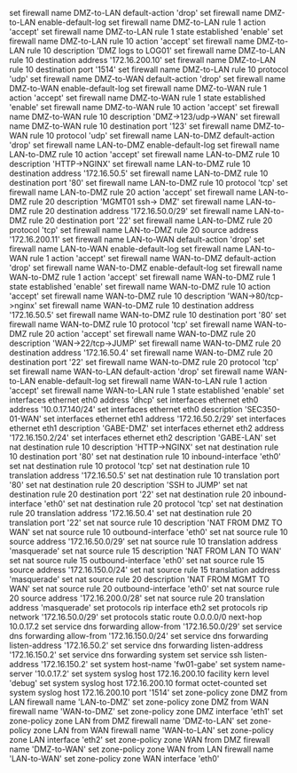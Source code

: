 set firewall name DMZ-to-LAN default-action 'drop'
set firewall name DMZ-to-LAN enable-default-log
set firewall name DMZ-to-LAN rule 1 action 'accept'
set firewall name DMZ-to-LAN rule 1 state established 'enable'
set firewall name DMZ-to-LAN rule 10 action 'accept'
set firewall name DMZ-to-LAN rule 10 description 'DMZ logs to LOG01'
set firewall name DMZ-to-LAN rule 10 destination address '172.16.200.10'
set firewall name DMZ-to-LAN rule 10 destination port '1514'
set firewall name DMZ-to-LAN rule 10 protocol 'udp'
set firewall name DMZ-to-WAN default-action 'drop'
set firewall name DMZ-to-WAN enable-default-log
set firewall name DMZ-to-WAN rule 1 action 'accept'
set firewall name DMZ-to-WAN rule 1 state established 'enable'
set firewall name DMZ-to-WAN rule 10 action 'accept'
set firewall name DMZ-to-WAN rule 10 description 'DMZ->123/udp->WAN'
set firewall name DMZ-to-WAN rule 10 destination port '123'
set firewall name DMZ-to-WAN rule 10 protocol 'udp'
set firewall name LAN-to-DMZ default-action 'drop'
set firewall name LAN-to-DMZ enable-default-log
set firewall name LAN-to-DMZ rule 10 action 'accept'
set firewall name LAN-to-DMZ rule 10 description 'HTTP->NGINX'
set firewall name LAN-to-DMZ rule 10 destination address '172.16.50.5'
set firewall name LAN-to-DMZ rule 10 destination port '80'
set firewall name LAN-to-DMZ rule 10 protocol 'tcp'
set firewall name LAN-to-DMZ rule 20 action 'accept'
set firewall name LAN-to-DMZ rule 20 description 'MGMT01 ssh-> DMZ'
set firewall name LAN-to-DMZ rule 20 destination address '172.16.50.0/29'
set firewall name LAN-to-DMZ rule 20 destination port '22'
set firewall name LAN-to-DMZ rule 20 protocol 'tcp'
set firewall name LAN-to-DMZ rule 20 source address '172.16.200.11'
set firewall name LAN-to-WAN default-action 'drop'
set firewall name LAN-to-WAN enable-default-log
set firewall name LAN-to-WAN rule 1 action 'accept'
set firewall name WAN-to-DMZ default-action 'drop'
set firewall name WAN-to-DMZ enable-default-log
set firewall name WAN-to-DMZ rule 1 action 'accept'
set firewall name WAN-to-DMZ rule 1 state established 'enable'
set firewall name WAN-to-DMZ rule 10 action 'accept'
set firewall name WAN-to-DMZ rule 10 description 'WAN->80/tcp->nginx'
set firewall name WAN-to-DMZ rule 10 destination address '172.16.50.5'
set firewall name WAN-to-DMZ rule 10 destination port '80'
set firewall name WAN-to-DMZ rule 10 protocol 'tcp'
set firewall name WAN-to-DMZ rule 20 action 'accept'
set firewall name WAN-to-DMZ rule 20 description 'WAN->22/tcp->JUMP'
set firewall name WAN-to-DMZ rule 20 destination address '172.16.50.4'
set firewall name WAN-to-DMZ rule 20 destination port '22'
set firewall name WAN-to-DMZ rule 20 protocol 'tcp'
set firewall name WAN-to-LAN default-action 'drop'
set firewall name WAN-to-LAN enable-default-log
set firewall name WAN-to-LAN rule 1 action 'accept'
set firewall name WAN-to-LAN rule 1 state established 'enable'
set interfaces ethernet eth0 address 'dhcp'
set interfaces ethernet eth0 address '10.0.17.140/24'
set interfaces ethernet eth0 description 'SEC350-01-WAN'
set interfaces ethernet eth1 address '172.16.50.2/29'
set interfaces ethernet eth1 description 'GABE-DMZ'
set interfaces ethernet eth2 address '172.16.150.2/24'
set interfaces ethernet eth2 description 'GABE-LAN'
set nat destination rule 10 description 'HTTP->NGINX'
set nat destination rule 10 destination port '80'
set nat destination rule 10 inbound-interface 'eth0'
set nat destination rule 10 protocol 'tcp'
set nat destination rule 10 translation address '172.16.50.5'
set nat destination rule 10 translation port '80'
set nat destination rule 20 description 'SSH to JUMP'
set nat destination rule 20 destination port '22'
set nat destination rule 20 inbound-interface 'eth0'
set nat destination rule 20 protocol 'tcp'
set nat destination rule 20 translation address '172.16.50.4'
set nat destination rule 20 translation port '22'
set nat source rule 10 description 'NAT FROM DMZ TO WAN'
set nat source rule 10 outbound-interface 'eth0'
set nat source rule 10 source address '172.16.50.0/29'
set nat source rule 10 translation address 'masquerade'
set nat source rule 15 description 'NAT FROM LAN TO WAN'
set nat source rule 15 outbound-interface 'eth0'
set nat source rule 15 source address '172.16.150.0/24'
set nat source rule 15 translation address 'masquerade'
set nat source rule 20 description 'NAT FROM MGMT TO WAN'
set nat source rule 20 outbound-interface 'eth0'
set nat source rule 20 source address '172.16.200.0/28'
set nat source rule 20 translation address 'masquerade'
set protocols rip interface eth2
set protocols rip network '172.16.50.0/29'
set protocols static route 0.0.0.0/0 next-hop 10.0.17.2
set service dns forwarding allow-from '172.16.50.0/29'
set service dns forwarding allow-from '172.16.150.0/24'
set service dns forwarding listen-address '172.16.50.2'
set service dns forwarding listen-address '172.16.150.2'
set service dns forwarding system
set service ssh listen-address '172.16.150.2'
set system host-name 'fw01-gabe'
set system name-server '10.0.17.2'
set system syslog host 172.16.200.10 facility kern level 'debug'
set system syslog host 172.16.200.10 format octet-counted
set system syslog host 172.16.200.10 port '1514'
set zone-policy zone DMZ from LAN firewall name 'LAN-to-DMZ'
set zone-policy zone DMZ from WAN firewall name 'WAN-to-DMZ'
set zone-policy zone DMZ interface 'eth1'
set zone-policy zone LAN from DMZ firewall name 'DMZ-to-LAN'
set zone-policy zone LAN from WAN firewall name 'WAN-to-LAN'
set zone-policy zone LAN interface 'eth2'
set zone-policy zone WAN from DMZ firewall name 'DMZ-to-WAN'
set zone-policy zone WAN from LAN firewall name 'LAN-to-WAN'
set zone-policy zone WAN interface 'eth0'
